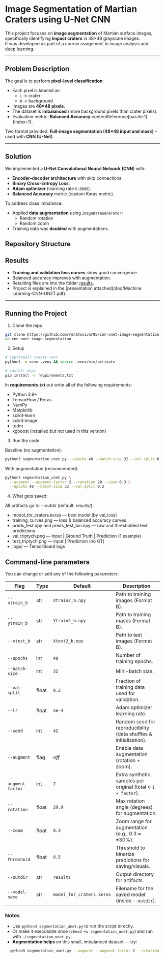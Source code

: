 # Image Segmentation of Martian Craters using U-Net CNN

This project focuses on **image segmentation** of Martian surface images, specifically identifying **impact craters** in 48×48 grayscale images.  
It was developed as part of a course assignment in image analysis and deep learning.

---

## Problem Description
The goal is to perform **pixel-level classification**:
- Each pixel is labeled as:
  - `1` → crater
  - `0` → background
- Images are **48×48 pixels**.
- The dataset is **imbalanced** (more background pixels than crater pixels).
- Evaluation metric: **Balanced Accuracy**:contentReference[oaicite:1]{index=1}.

Two format provided: **Full-image segmentation (48×48 input and mask)** – used with **CNN (U-Net)**.

---

## Solution
We implemented a **U-Net Convolutional Neural Network (CNN)** with:
- **Encoder–decoder architecture** with skip connections.
- **Binary Cross-Entropy Loss**.
- **Adam optimizer** (learning rate `0.0005`).
- **Balanced Accuracy** metric (custom Keras metric).

To address class imbalance:
- Applied **data augmentation** using `ImageDataGenerator`:
  - Random rotation
  - Random zoom
- Training data was **doubled** with augmentations.


## Repository Structure



## Results
- **Training and validation loss curves** show good convergence.
- Balanced accuracy improves with augmentation.
- Resulting files are into the folder [results](results/).
- Project is explained in the [presentation attached](doc/Machine Learning-CNN-UNET.pdf).  

---



## Running the Project

1. Clone the repo:

```bash
git clone https://github.com/renatovivar95/cnn-unet-image-segmentation.git
cd cnn-unet-image-segmentation
```

2. Setup 

```bash
# (optional) create venv
python3 -m venv .venv && source .venv/bin/activate

# install deps
pip install -r requirements.txt
```
In **requirements.txt** put write all of the following requirements:

- Python 3.9+
- TensorFlow / Keras
- NumPy
- Matplotlib
- scikit-learn
- scikit-image
- tqdm
- xgboost (installed but not used in this version)

3. Run the code.

Baseline (no augmentation):

```bash
python3 segmentation_unet.py --epochs 40 --batch-size 32 --val-split 0.2
```

With augmentation (recommended):

```bash
python3 segmentation_unet.py \
  --augment --augment-factor 2 --rotation 20 --zoom 0.3 \
  --epochs 48 --batch-size 32 --val-split 0.2
```

4. What gets saved:

All artifacts go to --outdir (default: results/):
- model_for_craters.keras — best model (by val_loss)
- training_curves.png — loss & balanced accuracy curves
- preds_test.npy and preds_test_bin.npy — raw and thresholded test predictions
- val_triptych.png — Input | Ground Truth | Prediction (1 example)
- test_triptych.png — Input | Prediction (no GT)
- logs/ — TensorBoard logs

## Command-line parameters

You can change or add any of the following parameters:

| Flag | Type | Default | Description |
|------|------|---------|-------------|
| `--xtrain_b` | str | `Xtrain2_b.npy` | Path to training images (Format B). |
| `--ytrain_b` | str | `Ytrain2_b.npy` | Path to training masks (Format B). |
| `--xtest_b`  | str | `Xtest2_b.npy`  | Path to test images (Format B). |
| `--epochs` | int | `48` | Number of training epochs. |
| `--batch-size` | int | `32` | Mini-batch size. |
| `--val-split` | float | `0.2` | Fraction of training data used for validation. |
| `--lr` | float | `5e-4` | Adam optimizer learning rate. |
| `--seed` | int | `42` | Random seed for reproducibility (data shuffles & initialization). |
| `--augment` | flag | *off* | Enable data augmentation (rotation + zoom). |
| `--augment-factor` | int | `2` | Extra synthetic samples per original (total ≈ `1 + factor`). |
| `--rotation` | float | `20.0` | Max rotation angle (degrees) for augmentation. |
| `--zoom` | float | `0.3` | Zoom range for augmentation (e.g., 0.3 ≈ ±30%). |
| `--threshold` | float | `0.5` | Threshold to binarize predictions for saving/visuals. |
| `--outdir` | str | `results` | Output directory for artifacts. |
| `--model-name` | str | `model_for_craters.keras` | Filename for the saved model (inside `--outdir`). |

### Notes

- Use `python3 segmentation_unet.py` to run the script directly.  
- Or make it executable once (`chmod +x segmentation_unet.py`) and run with `./segmentation_unet.py`.  
- **Augmentation helps** on this small, imbalanced dataset — try:  
```bash
  python3 segmentation_unet.py --augment --augment-factor 2 --rotation 20 --zoom 0.3
```


